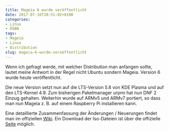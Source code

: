 ```yaml
---
title: Mageia 6 wurde veröffentlicht
date: 2017-07-16T20:51:02+0100
categories:
- Linux
- OSBN
tags:
- Mageia
- Linux
- Distribution
slug: mageia-6-wurde-veroeffentlicht
---
```

Wenn ich gefragt werde, mit welcher Distribution man anfangen sollte, lautet meine Antwort in der Regel nicht Ubuntu sondern Mageia. Version 6 wurde heute veröffentlicht.

Die neue Version setzt nun auf die LTS-Version 5.8 von KDE Plasma und auf den LTS-Kernel 4.9. Zum bisherigen Paketmanager urpmi hat nun DNF 2 Einzug gehalten. Weiterhin wurde auf ARMv5 und ARMv7 portiert, so dass man nun Mageia z. B. auf einem Raspberry Pi installieren kann.

Eine detaillierte Zusammenfassung der Änderungen / Neuerungen findet man im offiziellen [Wiki](https://wiki.mageia.org/de/Mageia_6_Ver%C3%B6ffentlichungshinweise). Ein Download der Iso-Dateien ist über die offizielle [Seite](https://www.mageia.org/de) möglich.
